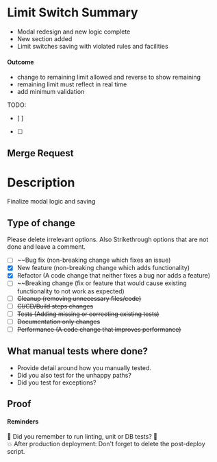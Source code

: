 
# Limit Switch Summary

- Modal redesign and new logic complete
- New section added
- Limit switches saving with violated rules and facilities

#### Outcome 

- change to remaining limit allowed and reverse to show remaining
- remaining limit must reflect in real time
- add minimum validation

TODO:
- [ ] 
- [ ] 

## Merge Request

# Description

Finalize modal logic and saving

## Type of change

Please delete irrelevant options. Also Strikethrough options that are not done and leave a comment.

- [ ] ~~Bug fix (non-breaking change which fixes an issue)
- [x] New feature (non-breaking change which adds functionality)
- [x] Refactor (A code change that neither fixes a bug nor adds a feature)
- [ ] ~~Breaking change (fix or feature that would cause existing functionality to not work as expected)
- [ ] ~~Cleanup (removing unnecessary files/code)~~
- [ ] ~~CI/CD/Build steps changes~~
- [ ] ~~Tests (Adding missing or correcting existing tests)~~
- [ ] ~~Documentation only changes~~
- [ ] ~~Performance (A code change that improves performance)~~

## What manual tests where done?
- Provide detail around how you manually tested.
- Did you also test for the unhappy paths?
- Did you test for exceptions?

## Proof



#### Reminders
🐳 Did you remember to run linting, unit or DB tests? 🐥  
💥 After production deployment: Don't forget to delete the post-deploy script.

